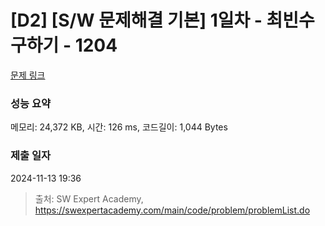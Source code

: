 # [D2] [S/W 문제해결 기본] 1일차 - 최빈수 구하기 - 1204 

[문제 링크](https://swexpertacademy.com/main/code/problem/problemDetail.do?contestProbId=AV13zo1KAAACFAYh) 

### 성능 요약

메모리: 24,372 KB, 시간: 126 ms, 코드길이: 1,044 Bytes

### 제출 일자

2024-11-13 19:36



> 출처: SW Expert Academy, https://swexpertacademy.com/main/code/problem/problemList.do